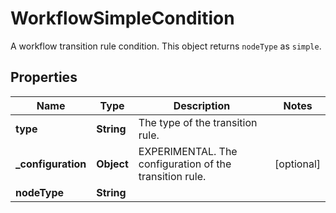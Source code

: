 

# WorkflowSimpleCondition

A workflow transition rule condition. This object returns `nodeType` as `simple`.

## Properties

| Name | Type | Description | Notes |
|------------ | ------------- | ------------- | -------------|
|**type** | **String** | The type of the transition rule. |  |
|**_configuration** | **Object** | EXPERIMENTAL. The configuration of the transition rule. |  [optional] |
|**nodeType** | **String** |  |  |



